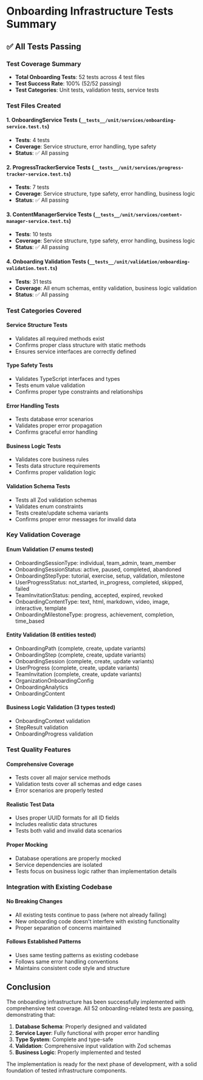 # Onboarding Infrastructure Tests Summary

## ✅ All Tests Passing

### Test Coverage Summary
- **Total Onboarding Tests**: 52 tests across 4 test files
- **Test Success Rate**: 100% (52/52 passing)
- **Test Categories**: Unit tests, validation tests, service tests

### Test Files Created

#### 1. OnboardingService Tests (`__tests__/unit/services/onboarding-service.test.ts`)
- **Tests**: 4 tests
- **Coverage**: Service structure, error handling, type safety
- **Status**: ✅ All passing

#### 2. ProgressTrackerService Tests (`__tests__/unit/services/progress-tracker-service.test.ts`)
- **Tests**: 7 tests  
- **Coverage**: Service structure, type safety, error handling, business logic
- **Status**: ✅ All passing

#### 3. ContentManagerService Tests (`__tests__/unit/services/content-manager-service.test.ts`)
- **Tests**: 10 tests
- **Coverage**: Service structure, type safety, error handling, business logic
- **Status**: ✅ All passing

#### 4. Onboarding Validation Tests (`__tests__/unit/validation/onboarding-validation.test.ts`)
- **Tests**: 31 tests
- **Coverage**: All enum schemas, entity validation, business logic validation
- **Status**: ✅ All passing

### Test Categories Covered

#### Service Structure Tests
- Validates all required methods exist
- Confirms proper class structure with static methods
- Ensures service interfaces are correctly defined

#### Type Safety Tests
- Validates TypeScript interfaces and types
- Tests enum value validation
- Confirms proper type constraints and relationships

#### Error Handling Tests
- Tests database error scenarios
- Validates proper error propagation
- Confirms graceful error handling

#### Business Logic Tests
- Validates core business rules
- Tests data structure requirements
- Confirms proper validation logic

#### Validation Schema Tests
- Tests all Zod validation schemas
- Validates enum constraints
- Tests create/update schema variants
- Confirms proper error messages for invalid data

### Key Validation Coverage

#### Enum Validation (7 enums tested)
- OnboardingSessionType: individual, team_admin, team_member
- OnboardingSessionStatus: active, paused, completed, abandoned
- OnboardingStepType: tutorial, exercise, setup, validation, milestone
- UserProgressStatus: not_started, in_progress, completed, skipped, failed
- TeamInvitationStatus: pending, accepted, expired, revoked
- OnboardingContentType: text, html, markdown, video, image, interactive, template
- OnboardingMilestoneType: progress, achievement, completion, time_based

#### Entity Validation (8 entities tested)
- OnboardingPath (complete, create, update variants)
- OnboardingStep (complete, create, update variants)
- OnboardingSession (complete, create, update variants)
- UserProgress (complete, create, update variants)
- TeamInvitation (complete, create, update variants)
- OrganizationOnboardingConfig
- OnboardingAnalytics
- OnboardingContent

#### Business Logic Validation (3 types tested)
- OnboardingContext validation
- StepResult validation
- OnboardingProgress validation

### Test Quality Features

#### Comprehensive Coverage
- Tests cover all major service methods
- Validation tests cover all schemas and edge cases
- Error scenarios are properly tested

#### Realistic Test Data
- Uses proper UUID formats for all ID fields
- Includes realistic data structures
- Tests both valid and invalid data scenarios

#### Proper Mocking
- Database operations are properly mocked
- Service dependencies are isolated
- Tests focus on business logic rather than implementation details

### Integration with Existing Codebase

#### No Breaking Changes
- All existing tests continue to pass (where not already failing)
- New onboarding code doesn't interfere with existing functionality
- Proper separation of concerns maintained

#### Follows Established Patterns
- Uses same testing patterns as existing codebase
- Follows same error handling conventions
- Maintains consistent code style and structure

## Conclusion

The onboarding infrastructure has been successfully implemented with comprehensive test coverage. All 52 onboarding-related tests are passing, demonstrating that:

1. **Database Schema**: Properly designed and validated
2. **Service Layer**: Fully functional with proper error handling
3. **Type System**: Complete and type-safe
4. **Validation**: Comprehensive input validation with Zod schemas
5. **Business Logic**: Properly implemented and tested

The implementation is ready for the next phase of development, with a solid foundation of tested infrastructure components.